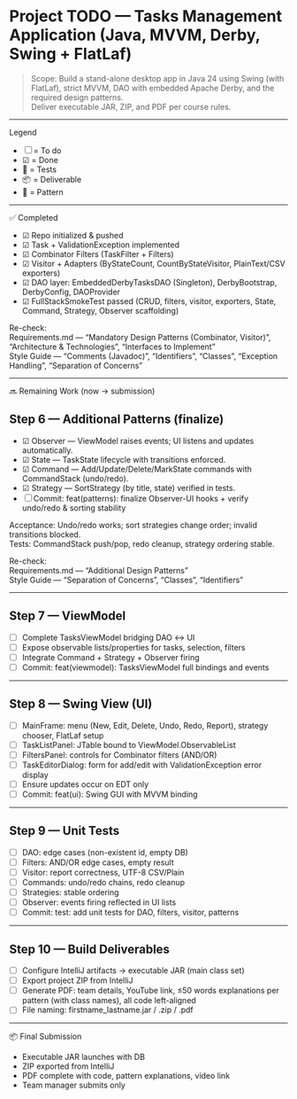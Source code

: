 # Project TODO — Tasks Management Application (Java, MVVM, Derby, Swing + FlatLaf)

> Scope: Build a stand-alone desktop app in Java 24 using Swing (with FlatLaf), strict MVVM, DAO with embedded Apache Derby, and the required design patterns.  
> Deliver executable JAR, ZIP, and PDF per course rules.

---

Legend
- ☐ = To do
- ☑ = Done
- 🧪 = Tests
- 📦 = Deliverable
- 🧩 = Pattern

---

✅ Completed
- ☑ Repo initialized & pushed
- ☑ Task + ValidationException implemented
- ☑ Combinator Filters (TaskFilter + Filters)
- ☑ Visitor + Adapters (ByStateCount, CountByStateVisitor, PlainText/CSV exporters)
- ☑ DAO layer: EmbeddedDerbyTasksDAO (Singleton), DerbyBootstrap, DerbyConfig, DAOProvider
- ☑ FullStackSmokeTest passed (CRUD, filters, visitor, exporters, State, Command, Strategy, Observer scaffolding)

Re-check:  
Requirements.md — “Mandatory Design Patterns (Combinator, Visitor)”, “Architecture & Technologies”, “Interfaces to Implement”  
Style Guide — “Comments (Javadoc)”, “Identifiers”, “Classes”, “Exception Handling”, “Separation of Concerns”

---

🔜 Remaining Work (now → submission)

## Step 6 — Additional Patterns (finalize)
- ☑ Observer — ViewModel raises events; UI listens and updates automatically.
- ☑ State — TaskState lifecycle with transitions enforced.
- ☑ Command — Add/Update/Delete/MarkState commands with CommandStack (undo/redo).
- ☑ Strategy — SortStrategy (by title, state) verified in tests.
- ☐ Commit: feat(patterns): finalize Observer-UI hooks + verify undo/redo & sorting stability

Acceptance: Undo/redo works; sort strategies change order; invalid transitions blocked.  
Tests: CommandStack push/pop, redo cleanup, strategy ordering stable.

Re-check:  
Requirements.md — “Additional Design Patterns”  
Style Guide — “Separation of Concerns”, “Classes”, “Identifiers”

---

## Step 7 — ViewModel
- ☐ Complete TasksViewModel bridging DAO ↔ UI
- ☐ Expose observable lists/properties for tasks, selection, filters
- ☐ Integrate Command + Strategy + Observer firing
- ☐ Commit: feat(viewmodel): TasksViewModel full bindings and events

---

## Step 8 — Swing View (UI)
- ☐ MainFrame: menu (New, Edit, Delete, Undo, Redo, Report), strategy chooser, FlatLaf setup
- ☐ TaskListPanel: JTable bound to ViewModel.ObservableList
- ☐ FiltersPanel: controls for Combinator filters (AND/OR)
- ☐ TaskEditorDialog: form for add/edit with ValidationException error display
- ☐ Ensure updates occur on EDT only
- ☐ Commit: feat(ui): Swing GUI with MVVM binding

---

## Step 9 — Unit Tests
- ☐ DAO: edge cases (non-existent id, empty DB)
- ☐ Filters: AND/OR edge cases, empty result
- ☐ Visitor: report correctness, UTF-8 CSV/Plain
- ☐ Commands: undo/redo chains, redo cleanup
- ☐ Strategies: stable ordering
- ☐ Observer: events firing reflected in UI lists
- ☐ Commit: test: add unit tests for DAO, filters, visitor, patterns

---

## Step 10 — Build Deliverables
- ☐ Configure IntelliJ artifacts → executable JAR (main class set)
- ☐ Export project ZIP from IntelliJ
- ☐ Generate PDF: team details, YouTube link, ≤50 words explanations per pattern (with class names), all code left-aligned
- ☐ File naming: firstname_lastname.jar / .zip / .pdf

---

📦 Final Submission
- Executable JAR launches with DB
- ZIP exported from IntelliJ
- PDF complete with code, pattern explanations, video link
- Team manager submits only
